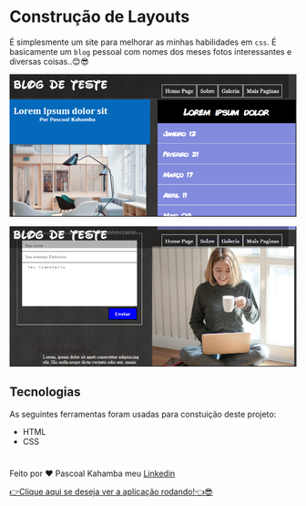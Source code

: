 # Construção de Layouts

É simplesmente um site para melhorar as minhas habilidades em `css`. É basicamente um `blog` pessoal com nomes dos meses fotos interessantes e diversas coisas..😊😎

![foto do projeto](img/fotoprojeto.PNG)

![outra foto do projeto](img/fotoprojeto1.PNG)

## Tecnologias

As seguintes ferramentas foram usadas para constuição deste projeto:

- HTML
- CSS

#

Feito por ❤ Pascoal Kahamba meu [Linkedin](https://www.linkedin.com/in/pascoal-kahamba-7b43bb233?lipi=urn%3Ali%3Apage%3Ad_flagship3_profile_view_base_contact_details%3BTg8LEKayToyytOX1pVAQ%2Bg%3D%3D)

[👉Clique aqui se deseja ver a aplicação rodando!👈😎](https://layout01.vercel.app/)
